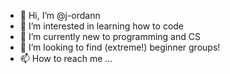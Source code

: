 - 👋 Hi, I’m @j-ordann
- 👀 I’m interested in learning how to code
- 🌱 I’m currently new to programming and CS
- 💞️ I’m looking to find (extreme!) beginner groups!
- 📫 How to reach me ...

<!---
j-ordann/j-ordann is a ✨ special ✨ repository because its `README.md` (this file) appears on your GitHub profile.
You can click the Preview link to take a look at your changes.
--->

